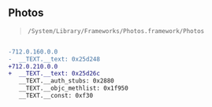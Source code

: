 ## Photos

> `/System/Library/Frameworks/Photos.framework/Photos`

```diff

-712.0.160.0.0
-  __TEXT.__text: 0x25d248
+712.0.210.0.0
+  __TEXT.__text: 0x25d26c
   __TEXT.__auth_stubs: 0x2880
   __TEXT.__objc_methlist: 0x1f950
   __TEXT.__const: 0xf30

```
